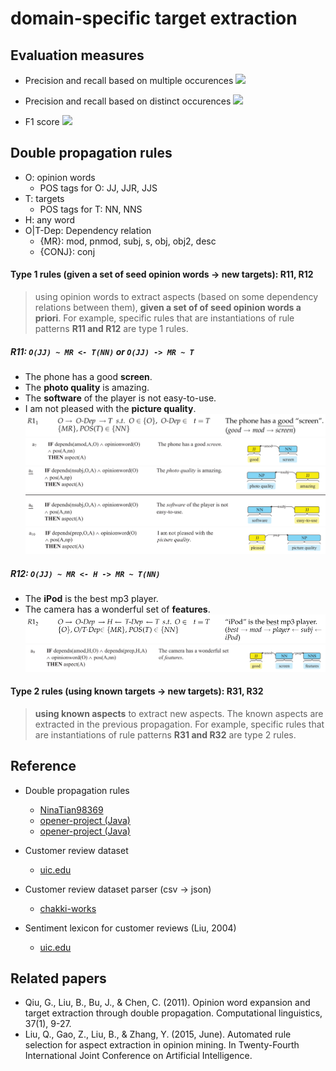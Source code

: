 # domain-specific target extraction

## Evaluation measures
* Precision and recall based on multiple occurences
<img src="Mul_Precision,Recall.png"></img>

* Precision and recall based on distinct occurences
<img src="Dis_Precision,Recall.png"></img>

* F1 score
<img src="F1.png"></img>

## Double propagation rules
* O: opinion words
    - POS tags for O: JJ, JJR, JJS
* T: targets
    - POS tags for T: NN, NNS
* H: any word
* O|T-Dep: Dependency relation
    - {MR}: mod, pnmod, subj, s, obj, obj2, desc
    - {CONJ}: conj

#### Type 1 rules (given a set of seed opinion words -> new targets): R11, R12
> using opinion words to extract aspects (based on some dependency relations between them), **given a set of of seed opinion words a priori**. For example, specific rules that are instantiations of rule patterns **R11 and R12** are type 1 rules.

##### R11: `O(JJ) ~ MR <- T(NN)` or `O(JJ) -> MR ~ T`
- The phone has a good **screen**.
- The **photo quality** is amazing.
- The **software** of the player is not easy-to-use.
- I am not pleased with the **picture quality**. 
<img src="assets/R11.png"></img><img src="assets/R11a.png"></img><img src="assets/R11b.png"></img><img src="assets/R11c.png"></img>

##### R12: `O(JJ) ~ MR <- H -> MR ~ T(NN)`
- The **iPod** is the best mp3 player.
- The camera has a wonderful set of **features**. 
<img src="assets/R12.png"></img><img src="assets/R12a.png"></img>

#### Type 2 rules (using known targets -> new targets): R31, R32
> **using known aspects** to extract new aspects. The known aspects are extracted in the previous propagation. For example, specific rules that are instantiations of rule patterns **R31 and R32** are type 2 rules.

## Reference
* Double propagation rules
    - [NinaTian98369](https://github.com/NinaTian98369/Double-propagation/blob/master/extract_targets_dp_new_final.py)
    - [opener-project (Java)](https://github.com/opener-project/double-propagation-target-generation/tree/master/src/main/java/org/openerproject/double_propagation2/algorithm/rules)
    - [opener-project (Java)](https://github.com/opener-project/double-propagation-target-generation/blob/master/src/main/java/org/openerproject/double_propagation2/model/RelationTypes.java)

* Customer review dataset
    - [uic.edu](https://www.cs.uic.edu/~liub/FBS/sentiment-analysis.html#datasets)
* Customer review dataset parser (csv -> json)
    - [chakki-works](https://github.com/chakki-works/chazutsu/blob/7eea1f6b441db62ec76f64da1c041cb931746907/chazutsu/datasets/customer_review.py)
* Sentiment lexicon for customer reviews (Liu, 2004)
    - [uic.edu](https://www.cs.uic.edu/~liub/FBS/sentiment-analysis.html#lexicon)

## Related papers
* Qiu, G., Liu, B., Bu, J., & Chen, C. (2011). Opinion word expansion and target extraction through double propagation. Computational linguistics, 37(1), 9-27.
* Liu, Q., Gao, Z., Liu, B., & Zhang, Y. (2015, June). Automated rule selection for aspect extraction in opinion mining. In Twenty-Fourth International Joint Conference on Artificial Intelligence.

<!--
## Obsolete
* MDSD dataset
    - https://www.cs.jhu.edu/~mdredze/datasets/sentiment/
* MDSD datset parser (xml -> json)
    - https://github.com/robbymeals/word_vectors/blob/d829159e017695eb716413a02e3eee78fb86de25/src/mdsd2json.py
-->